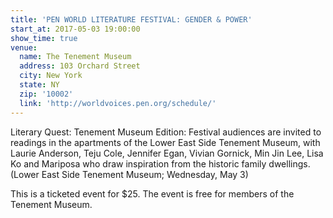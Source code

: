 ```yaml
---
title: 'PEN WORLD LITERATURE FESTIVAL: GENDER & POWER'
start_at: 2017-05-03 19:00:00
show_time: true
venue:
  name: The Tenement Museum
  address: 103 Orchard Street
  city: New York
  state: NY
  zip: '10002'
  link: 'http://worldvoices.pen.org/schedule/'
---
```



Literary Quest: Tenement Museum Edition: Festival audiences are invited to readings in the apartments of the Lower East Side Tenement Museum, with Laurie Anderson, Teju Cole, Jennifer Egan, Vivian Gornick, Min Jin Lee, Lisa Ko and Mariposa who draw inspiration from the historic family dwellings. (Lower East Side Tenement Museum; Wednesday, May 3)

This is a ticketed event for $25. The event is free for members of the Tenement Museum.